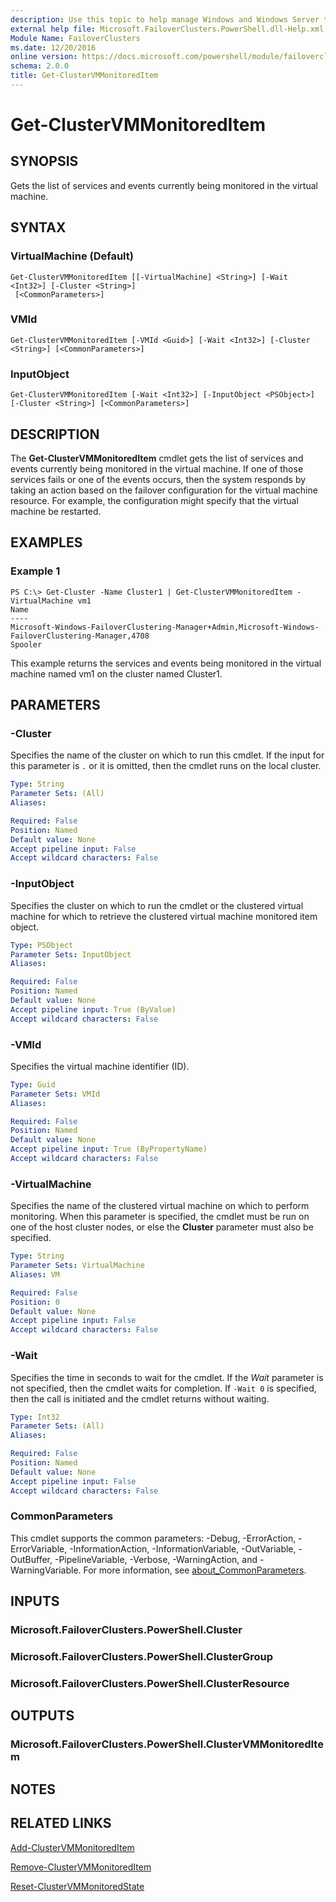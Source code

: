 ```yaml
---
description: Use this topic to help manage Windows and Windows Server technologies with Windows PowerShell.
external help file: Microsoft.FailoverClusters.PowerShell.dll-Help.xml
Module Name: FailoverClusters
ms.date: 12/20/2016
online version: https://docs.microsoft.com/powershell/module/failoverclusters/get-clustervmmonitoreditem?view=windowsserver2016-ps&wt.mc_id=ps-gethelp
schema: 2.0.0
title: Get-ClusterVMMonitoredItem
---
```


# Get-ClusterVMMonitoredItem

## SYNOPSIS
Gets the list of services and events currently being monitored in the virtual machine.

## SYNTAX

### VirtualMachine (Default)
```
Get-ClusterVMMonitoredItem [[-VirtualMachine] <String>] [-Wait <Int32>] [-Cluster <String>]
 [<CommonParameters>]
```

### VMId
```
Get-ClusterVMMonitoredItem [-VMId <Guid>] [-Wait <Int32>] [-Cluster <String>] [<CommonParameters>]
```

### InputObject
```
Get-ClusterVMMonitoredItem [-Wait <Int32>] [-InputObject <PSObject>] [-Cluster <String>] [<CommonParameters>]
```

## DESCRIPTION
The **Get-ClusterVMMonitoredItem** cmdlet gets the list of services and events currently being monitored in the virtual machine.
If one of those services fails or one of the events occurs, then the system responds by taking an action based on the failover configuration for the virtual machine resource.
For example, the configuration might specify that the virtual machine be restarted.

## EXAMPLES

### Example 1
```
PS C:\> Get-Cluster -Name Cluster1 | Get-ClusterVMMonitoredItem -VirtualMachine vm1
Name 
---- 
Microsoft-Windows-FailoverClustering-Manager+Admin,Microsoft-Windows-FailoverClustering-Manager,4708 
Spooler
```

This example returns the services and events being monitored in the virtual machine named vm1 on the cluster named Cluster1.

## PARAMETERS

### -Cluster
Specifies the name of the cluster on which to run this cmdlet.
If the input for this parameter is `.` or it is omitted, then the cmdlet runs on the local cluster.

```yaml
Type: String
Parameter Sets: (All)
Aliases: 

Required: False
Position: Named
Default value: None
Accept pipeline input: False
Accept wildcard characters: False
```

### -InputObject
Specifies the cluster on which to run the cmdlet or the clustered virtual machine for which to retrieve the clustered virtual machine monitored item object.

```yaml
Type: PSObject
Parameter Sets: InputObject
Aliases: 

Required: False
Position: Named
Default value: None
Accept pipeline input: True (ByValue)
Accept wildcard characters: False
```

### -VMId
Specifies the virtual machine identifier (ID).

```yaml
Type: Guid
Parameter Sets: VMId
Aliases: 

Required: False
Position: Named
Default value: None
Accept pipeline input: True (ByPropertyName)
Accept wildcard characters: False
```

### -VirtualMachine
Specifies the name of the clustered virtual machine on which to perform monitoring.
When this parameter is specified, the cmdlet must be run on one of the host cluster nodes, or else the **Cluster** parameter must also be specified.

```yaml
Type: String
Parameter Sets: VirtualMachine
Aliases: VM

Required: False
Position: 0
Default value: None
Accept pipeline input: False
Accept wildcard characters: False
```

### -Wait
Specifies the time in seconds to wait for the cmdlet.
If the *Wait* parameter is not specified, then the cmdlet waits for completion.
If `-Wait 0` is specified, then the call is initiated and the cmdlet returns without waiting.

```yaml
Type: Int32
Parameter Sets: (All)
Aliases: 

Required: False
Position: Named
Default value: None
Accept pipeline input: False
Accept wildcard characters: False
```

### CommonParameters
This cmdlet supports the common parameters: -Debug, -ErrorAction, -ErrorVariable, -InformationAction, -InformationVariable, -OutVariable, -OutBuffer, -PipelineVariable, -Verbose, -WarningAction, and -WarningVariable. For more information, see [about_CommonParameters](https://go.microsoft.com/fwlink/?LinkID=113216).

## INPUTS

### Microsoft.FailoverClusters.PowerShell.Cluster

### Microsoft.FailoverClusters.PowerShell.ClusterGroup

### Microsoft.FailoverClusters.PowerShell.ClusterResource

## OUTPUTS

### Microsoft.FailoverClusters.PowerShell.ClusterVMMonitoredItem

## NOTES

## RELATED LINKS

[Add-ClusterVMMonitoredItem](./Add-ClusterVMMonitoredItem.md)

[Remove-ClusterVMMonitoredItem](./Remove-ClusterVMMonitoredItem.md)

[Reset-ClusterVMMonitoredState](./Reset-ClusterVMMonitoredState.md)

